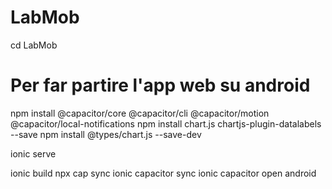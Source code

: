 # LabMob
cd LabMob

# Per far partire l'app web su android
npm install @capacitor/core @capacitor/cli @capacitor/motion @capacitor/local-notifications
npm install chart.js chartjs-plugin-datalabels --save
npm install @types/chart.js --save-dev

ionic serve
 
ionic build
npx cap sync
ionic capacitor sync
ionic capacitor open android

